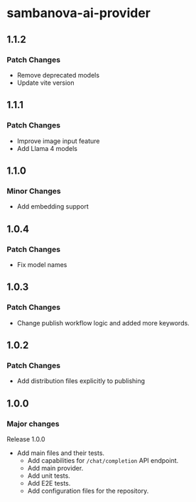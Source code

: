 # sambanova-ai-provider

## 1.1.2

### Patch Changes

- Remove deprecated models
- Update vite version

## 1.1.1

### Patch Changes

- Improve image input feature
- Add Llama 4 models

## 1.1.0

### Minor Changes

- Add embedding support

## 1.0.4

### Patch Changes

- Fix model names

## 1.0.3

### Patch Changes

- Change publish workflow logic and added more keywords.

## 1.0.2

### Patch Changes

- Add distribution files explicitly to publishing

## 1.0.0

### Major changes

Release 1.0.0

- Add main files and their tests.
  - Add capabilities for `/chat/completion` API endpoint.
  - Add main provider.
  - Add unit tests.
  - Add E2E tests.
  - Add configuration files for the repository.
